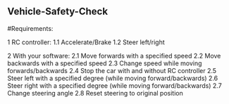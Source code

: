 ## Vehicle-Safety-Check

#Requirements:

1 RC controller:
1.1 Accelerate/Brake
1.2 Steer left/right

2 With your software:
2.1 Move forwards with a specified speed
2.2 Move backwards with a specified speed
2.3 Change speed while moving forwards/backwards
2.4 Stop the car with and without RC controller
2.5 Steer left with a specified degree (while moving forward/backwards)
2.6 Steer right with a specified degree (while moving forward/backwards)
2.7 Change steering angle
2.8 Reset steering to original position
